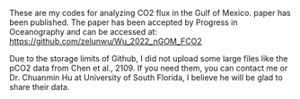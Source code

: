 These are my codes for analyzing CO2 flux in the Gulf of Mexico. paper has been published.
The paper has been accepted by Progress in Oceanography and can be accessed at:
https://github.com/zelunwu/Wu_2022_nGOM_FCO2

Due to the storage limits of Github, I did not upload some large files like the pCO2 data from Chen et al., 2109. If you need them, you can contact me or Dr. Chuanmin Hu at University of South Florida, I believe he will be glad to share their data. 
